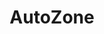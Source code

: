 ---
title: "AutoZone"
url: /chicago/autozone-south-doctor-martin-luther-king-junior-drive/
shop: Autoteile
---